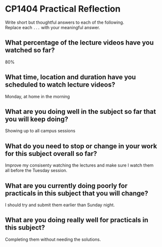 # CP1404 Practical Reflection

Write short but thoughtful answers to each of the following.  
Replace each `...` with your meaningful answer.

## What percentage of the lecture videos have you watched so far?

80%

## What time, location and duration have you scheduled to watch lecture videos?

Monday, at home in the morning

## What are you doing well in the subject so far that you will keep doing?

Showing up to all campus sessions

## What do you need to stop or change in your work for this subject overall so far?

Improve my consisenty watching the lectures and make sure I watch them all before the Tuesday session.

## What are you currently doing poorly for practicals in this subject that you will change?

I should try and submit them earlier than Sunday night.

## What are you doing really well for practicals in this subject?

Completing them without needing the solutions.
